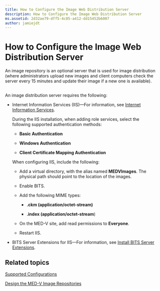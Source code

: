 ```yaml
---
title: How to Configure the Image Web Distribution Server
description: How to Configure the Image Web Distribution Server
ms.assetid: 2d32ae79-dff5-4c05-a412-dd15452b6007
author: jamiejdt
---
```


# How to Configure the Image Web Distribution Server


An image repository is an optional server that is used for image distribution (where administrators upload new images and client computers check the server every 15 minutes and update their image if a new one is available).

## <a href="" id="bkmk-configuringanimagereporitoryusingiis"></a>


An image distribution server requires the following:

-   Internet Information Services (IIS)—For information, see [Internet Information Services](http://go.microsoft.com/fwlink/?LinkId=142995).

    During the IIS installation, when adding role services, select the following supported authentication methods:

    -   **Basic Authentication**

    -   **Windows Authentication**

    -   **Client Certificate Mapping Authentication**

    When configuring IIS, include the following:

    -   Add a virtual directory, with the alias named **MEDVImages**. The physical path should point to the location of the images.

    -   Enable BITS.

    -   Add the following MIME types:

        -   **.ckm (application/octet-stream)**

        -   **.index (application/octet-stream**)

    -   On the MED-V site, add read permissions to **Everyone**.

    -   Restart IIS.

-   BITS Server Extensions for IIS—For information, see [Install BITS Server Extensions](http://go.microsoft.com/fwlink/?LinkId=142996).

## Related topics


[Supported Configurations](supported-configurationsmedv-orientation.md)

[Design the MED-V Image Repositories](design-the-med-v-image-repositories.md)

 

 





